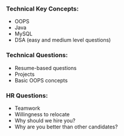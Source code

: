 ### **Technical Key Concepts:**

- OOPS
- Java
- MySQL
- DSA (easy and medium level questions)

### **Technical Questions:**

- Resume-based questions
- Projects
- Basic OOPS concepts

### **HR Questions:**

- Teamwork
- Willingness to relocate
- Why should we hire you?
- Why are you better than other candidates?
